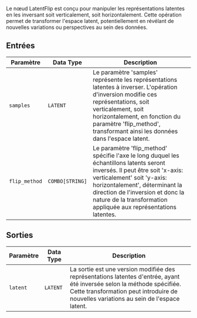 
Le nœud LatentFlip est conçu pour manipuler les représentations latentes en les inversant soit verticalement, soit horizontalement. Cette opération permet de transformer l'espace latent, potentiellement en révélant de nouvelles variations ou perspectives au sein des données.

## Entrées

| Paramètre     | Data Type | Description |
|---------------|--------------|-------------|
| `samples`     | `LATENT`     | Le paramètre 'samples' représente les représentations latentes à inverser. L'opération d'inversion modifie ces représentations, soit verticalement, soit horizontalement, en fonction du paramètre 'flip_method', transformant ainsi les données dans l'espace latent. |
| `flip_method` | `COMBO[STRING]` | Le paramètre 'flip_method' spécifie l'axe le long duquel les échantillons latents seront inversés. Il peut être soit 'x-axis: verticalement' soit 'y-axis: horizontalement', déterminant la direction de l'inversion et donc la nature de la transformation appliquée aux représentations latentes. |

## Sorties

| Paramètre | Data Type | Description |
|-----------|-------------|-------------|
| `latent`  | `LATENT`    | La sortie est une version modifiée des représentations latentes d'entrée, ayant été inversée selon la méthode spécifiée. Cette transformation peut introduire de nouvelles variations au sein de l'espace latent. |
